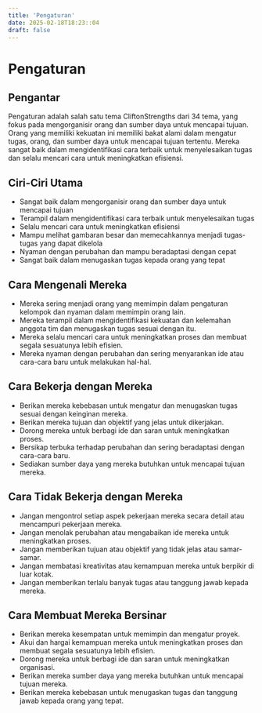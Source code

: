 ```yaml
---
title: 'Pengaturan'
date: 2025-02-18T18:23::04
draft: false
---
```


# Pengaturan

## Pengantar

Pengaturan adalah salah satu tema CliftonStrengths dari 34 tema, yang fokus pada mengorganisir orang dan sumber daya untuk mencapai tujuan. Orang yang memiliki kekuatan ini memiliki bakat alami dalam mengatur tugas, orang, dan sumber daya untuk mencapai tujuan tertentu. Mereka sangat baik dalam mengidentifikasi cara terbaik untuk menyelesaikan tugas dan selalu mencari cara untuk meningkatkan efisiensi.

## Ciri-Ciri Utama

- Sangat baik dalam mengorganisir orang dan sumber daya untuk mencapai tujuan
- Terampil dalam mengidentifikasi cara terbaik untuk menyelesaikan tugas
- Selalu mencari cara untuk meningkatkan efisiensi
- Mampu melihat gambaran besar dan memecahkannya menjadi tugas-tugas yang dapat dikelola
- Nyaman dengan perubahan dan mampu beradaptasi dengan cepat
- Sangat baik dalam menugaskan tugas kepada orang yang tepat

## Cara Mengenali Mereka

- Mereka sering menjadi orang yang memimpin dalam pengaturan kelompok dan nyaman dalam memimpin orang lain.
- Mereka terampil dalam mengidentifikasi kekuatan dan kelemahan anggota tim dan menugaskan tugas sesuai dengan itu.
- Mereka selalu mencari cara untuk meningkatkan proses dan membuat segala sesuatunya lebih efisien.
- Mereka nyaman dengan perubahan dan sering menyarankan ide atau cara-cara baru untuk melakukan hal-hal.

## Cara Bekerja dengan Mereka

- Berikan mereka kebebasan untuk mengatur dan menugaskan tugas sesuai dengan keinginan mereka.
- Berikan mereka tujuan dan objektif yang jelas untuk dikerjakan.
- Dorong mereka untuk berbagi ide dan saran untuk meningkatkan proses.
- Bersikap terbuka terhadap perubahan dan sering beradaptasi dengan cara-cara baru.
- Sediakan sumber daya yang mereka butuhkan untuk mencapai tujuan mereka.

## Cara Tidak Bekerja dengan Mereka

- Jangan mengontrol setiap aspek pekerjaan mereka secara detail atau mencampuri pekerjaan mereka.
- Jangan menolak perubahan atau mengabaikan ide mereka untuk meningkatkan proses.
- Jangan memberikan tujuan atau objektif yang tidak jelas atau samar-samar.
- Jangan membatasi kreativitas atau kemampuan mereka untuk berpikir di luar kotak.
- Jangan memberikan terlalu banyak tugas atau tanggung jawab kepada mereka.

## Cara Membuat Mereka Bersinar

- Berikan mereka kesempatan untuk memimpin dan mengatur proyek.
- Akui dan hargai kemampuan mereka untuk meningkatkan proses dan membuat segala sesuatunya lebih efisien.
- Dorong mereka untuk berbagi ide dan saran untuk meningkatkan organisasi.
- Berikan mereka sumber daya yang mereka butuhkan untuk mencapai tujuan mereka.
- Berikan mereka kebebasan untuk menugaskan tugas dan tanggung jawab kepada orang yang tepat.
